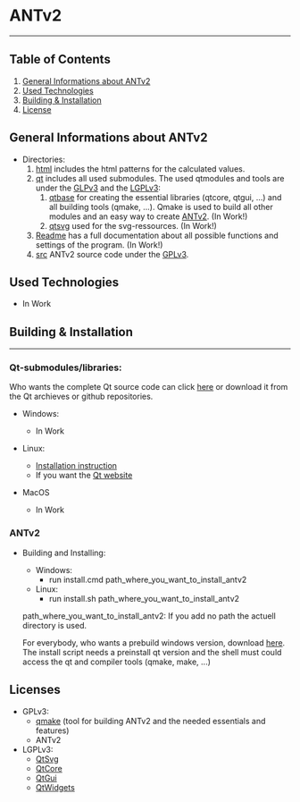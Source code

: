 # ANTv2
***
## Table of Contents
1. [General Informations about ANTv2](#general-informations)
2. [Used Technologies](#used-technologies)
3. [Building & Installation](#building-&-installation)
4. [License](#license)

## General Informations about ANTv2
* Directories:
    1. [html](html) includes the html patterns for the calculated values.
    2. [qt](qt) includes all used submodules. The used qtmodules and tools are under the [GLPv3](COPYING) and the [LGPLv3](COPYING.LESSER):
        1. [qtbase]() for creating the essential libraries (qtcore, qtgui, ...) and all building tools (qmake, ...). Qmake is used to build all other modules and an easy way to create [ANTv2](#build-instruction). (In Work!)
        2. [qtsvg](qt/5.12.2/submodules/qtsvg-everywhere-src-5.12.2/) used for the svg-ressources. (In Work!)
    3. [Readme](Readme) has a full documentation about all possible functions and settings of the program. (In Work!)
    4. [src](src) ANTv2 source code under the [GPLv3](LICENSE).

## Used Technologies
* In Work

## Building & Installation
***
### Qt-submodules/libraries:
Who wants the complete Qt source code can click [here]() or download it from the Qt archieves or github repositories.
* Windows:
    * In Work

* Linux:
    * [Installation instruction](qt/INSTALL_LINUX.md)
    * If you want the [Qt website](https://doc.qt.io/qt-5/linux-building.html)

* MacOS
    * In Work

### ANTv2
* Building and Installing:
    * Windows:
        * run install.cmd path_where_you_want_to_install_antv2 
    * Linux:
        * run install.sh path_where_you_want_to_install_antv2

    path_where_you_want_to_install_antv2:   If you add no path the actuell directory is used.

    For everybody, who wants a prebuild windows version, download [here](https://github.com/hrafnass/Game).
    The install script needs a preinstall qt version and the shell must could access the qt and compiler tools (qmake, make, ...)

## Licenses
* GPLv3:
    * [qmake](qt/5.12.2/submodules/qtbase-everywhere-src-5.12.2/qmake/) (tool for building ANTv2 and the needed essentials and features)
    * ANTv2
* LGPLv3:
    * [QtSvg](qt/5.12.2/submodules/qtsvg-everywhere-src-5.12.2/)
    * [QtCore](qt/5.12.2/submodules/qtbase-everywhere-src-5.12.2/)
    * [QtGui](qt/5.12.2/submodules/qtbase-everywhere-src-5.12.2/)
    * [QtWidgets](qt/5.12.2/submodules/qtbase-everywhere-src-5.12.2/)
